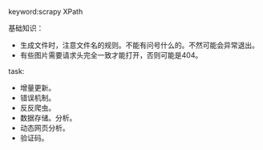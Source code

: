 keyword:scrapy XPath


基础知识：
* 生成文件时，注意文件名的规则。不能有问号什么的。不然可能会异常退出。
* 有些图片需要请求头完全一致才能打开，否则可能是404。









task:
* 增量更新。
* 错误机制。
* 反反爬虫。
* 数据存储。分析。
* 动态网页分析。
* 验证码。
